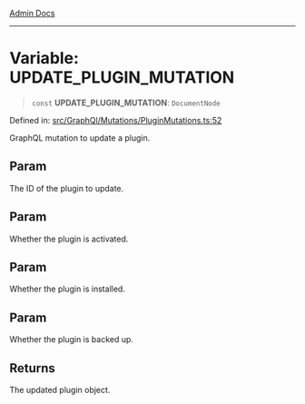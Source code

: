 [Admin Docs](/)

***

# Variable: UPDATE\_PLUGIN\_MUTATION

> `const` **UPDATE\_PLUGIN\_MUTATION**: `DocumentNode`

Defined in: [src/GraphQl/Mutations/PluginMutations.ts:52](https://github.com/PalisadoesFoundation/talawa-admin/blob/main/src/GraphQl/Mutations/PluginMutations.ts#L52)

GraphQL mutation to update a plugin.

## Param

The ID of the plugin to update.

## Param

Whether the plugin is activated.

## Param

Whether the plugin is installed.

## Param

Whether the plugin is backed up.

## Returns

The updated plugin object.

